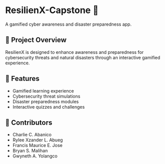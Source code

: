 # ResilienX-Capstone 🚀
A gamified cyber awareness and disaster preparedness app.

## 📌 Project Overview
ResilienX is designed to enhance awareness and preparedness for cybersecurity threats and natural disasters through an interactive gamified experience.

## 🚀 Features
- Gamified learning experience
- Cybersecurity threat simulations
- Disaster preparedness modules
- Interactive quizzes and challenges

## 👥 Contributors
- Charlie C. Abanico
- Rylee Xzander L. Abueg
- Francis Maurice E. Jose
- Bryan S. Malihan
- Gwyneth A. Yolangco

